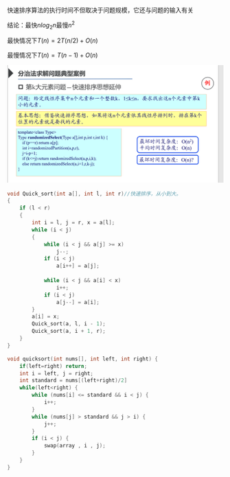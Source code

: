 快速排序算法的执行时间不但取决于问题规模，它还与问题的输入有关

结论：最快$nlog_2n$最慢$n^2$

最快情况下$T(n)=2T(n/2)+O(n)$

最慢情况下$T(n)=T(n-1)+O(n)$

![](../images/Snipaste_2023-12-31_22-37-49.png)

```c
void Quick_sort(int a[], int l, int r)//快速排序，从小到大。
{
	if (l < r)
	{
		int i = l, j = r, x = a[l];
		while (i < j)
		{
			while (i < j && a[j] >= x)
				j--;
			if (i < j)
				a[i++] = a[j];

			while (i < j && a[i] < x)
				i++;
			if (i < j)
				a[j--] = a[i];
		}
		a[i] = x;
		Quick_sort(a, l, i - 1);
		Quick_sort(a, i + 1, r);
	}
} 
```

```c
void quicksort(int nums[], int left, int right) {
    if(left=right) return;
    int i = left, j = right;
    int standard = nums[(left+right)/2]
    while(left<right) {
        while (nums[i] <= standard && i < j) {
            i++;
        }
        while (nums[j] > standard && j > i) {
            j++;
        }
        if (i < j) {
            swap(array , i , j);
        }
    }
}
```

